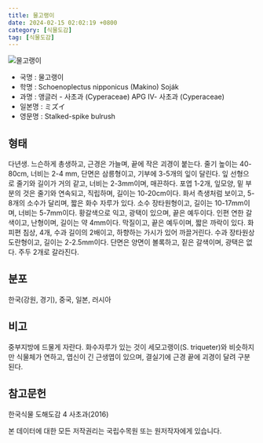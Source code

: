 ```yaml
---
title: 물고랭이
date: 2024-02-15 02:02:19 +0800
category: [식물도감]
tag: [식물도감]
---
```




![물고랭이](/fileUpload/plants/basic/illustration/34315_illustration_th2.jpg)
- 국명 : 물고랭이
- 학명 : Schoenoplectus nipponicus (Makino) Soják
- 과명 : 앵글러 - 사초과 (Cyperaceae) APG Ⅳ- 사초과 (Cyperaceae)
- 일본명 : ミズイ
- 영문명 : Stalked-spike bulrush


## 형태
다년생. 느슨하게 총생하고, 근경은 가늘며, 끝에 작은 괴경이 붙는다. 줄기 높이는 40-80cm, 너비는 2-4 mm, 단면은 삼릉형이고, 기부에 3-5개의 잎이 달린다. 잎 선형으로 줄기와 길이가 거의 같고, 너비는 2-3mm이며, 매끈하다. 포엽 1-2개, 잎모양, 밑 부분의 것은 줄기와 연속되고, 직립하며, 길이는 10-20cm이다. 화서 측생처럼 보이고, 5-8개의 소수가 달리며, 짧은 화수 자루가 있다. 소수 장타원형이고, 길이는 10-17mm이며, 너비는 5-7mm이다. 황갈색으로 익고, 광택이 있으며, 끝은 예두이다. 인편 연한 갈색이고, 난형이며, 길이는 약 4mm이다. 막질이고, 끝은 예두이며, 짧은 까락이 있다. 화피편 침상, 4개, 수과 길이의 2배이고, 하향하는 가시가 있어 까끌거린다. 수과 장타원상 도란형이고, 길이는 2-2.5mm이다. 단면은 양면이 볼록하고, 짙은 갈색이며, 광택은 없다. 주두 2개로 갈라진다.
## 분포
한국(강원, 경기), 중국, 일본, 러시아
## 비고
중부지방에 드물게 자란다. 화수자루가 있는 것이 세모고랭이(S. triqueter)와 비슷하지만 식물체가 연하고, 엽신이 긴 근생엽이 있으며, 결실기에 근경 끝에 괴경이 달려 구분된다.
## 참고문헌
한국식물 도해도감 4 사초과(2016)






본 데이터에 대한 모든 저작권리는 국립수목원 또는 원저작자에게 있습니다.
